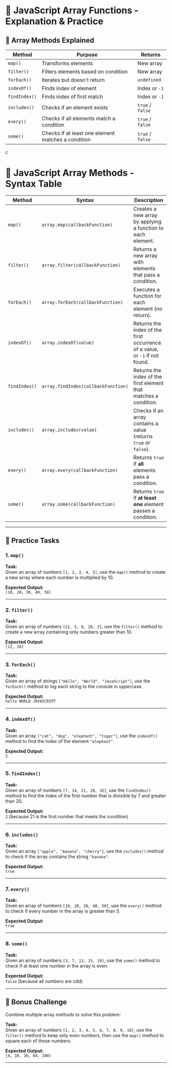 # 🚀 JavaScript Array Functions - Explanation & Practice  

## 📌 Array Methods Explained  

| Method      | Purpose                                       | Returns              |
|-------------|-----------------------------------------------|----------------------|
| `map()`     | Transforms elements                           | New array           |
| `filter()`  | Filters elements based on condition           | New array           |
| `forEach()` | Iterates but doesn't return                   | `undefined`         |
| `indexOf()` | Finds index of element                        | Index or `-1`       |
| `findIndex()`| Finds index of first match                   | Index or `-1`       |
| `includes()`| Checks if an element exists                   | `true` / `false`    |
| `every()`   | Checks if all elements match a condition      | `true` / `false`    |
| `some()`    | Checks if at least one element matches a condition | `true` / `false` |

c

# 📌 JavaScript Array Methods - Syntax Table  

| Method      | Syntax                                      | Description |
|------------|--------------------------------------------|-------------|
| `map()`    | `array.map(callbackFunction)`             | Creates a new array by applying a function to each element. |
| `filter()` | `array.filter(callbackFunction)`          | Returns a new array with elements that pass a condition. |
| `forEach()`| `array.forEach(callbackFunction)`         | Executes a function for each element (no return). |
| `indexOf()`| `array.indexOf(value)`                    | Returns the index of the first occurrence of a value, or `-1` if not found. |
| `findIndex()` | `array.findIndex(callbackFunction)`   | Returns the index of the first element that matches a condition. |
| `includes()`| `array.includes(value)`                  | Checks if an array contains a value (returns `true` or `false`). |
| `every()`  | `array.every(callbackFunction)`           | Returns `true` if **all** elements pass a condition. |
| `some()`   | `array.some(callbackFunction)`            | Returns `true` if **at least one** element passes a condition. |

---

## 📝 Practice Tasks  

### 1. `map()`  
**Task:**  
Given an array of numbers `[1, 2, 3, 4, 5]`, use the `map()` method to create a new array where each number is multiplied by 10.  

**Expected Output:**  
`[10, 20, 30, 40, 50]`

---

### 2. `filter()`  
**Task:**  
Given an array of numbers `[12, 5, 8, 20, 3]`, use the `filter()` method to create a new array containing only numbers greater than 10.  

**Expected Output:**  
`[12, 20]`

---

### 3. `forEach()`  
**Task:**  
Given an array of strings `["Hello", "World", "JavaScript"]`, use the `forEach()` method to log each string to the console in uppercase.  

**Expected Output:**  
`hello
 WORLD
 JAVASCRIPT`

---

### 4. `indexOf()`  
**Task:**  
Given an array `["cat", "dog", "elephant", "tiger"]`, use the `indexOf()` method to find the index of the element `"elephant"`.  

**Expected Output:**  
`2`

---

### 5. `findIndex()`  
**Task:**  
Given an array of numbers `[7, 14, 21, 28, 35]`, use the `findIndex()` method to find the index of the first number that is divisible by 7 and greater than 20.  

**Expected Output:**  
`2` (because 21 is the first number that meets the condition)

---

### 6. `includes()`  
**Task:**  
Given an array `["apple", "banana", "cherry"]`, use the `includes()` method to check if the array contains the string `"banana"`.  

**Expected Output:**  
`true`

---

### 7. `every()`  
**Task:**  
Given an array of numbers `[10, 20, 30, 40, 50]`, use the `every()` method to check if every number in the array is greater than 5.  

**Expected Output:**  
`true`

---

### 8. `some()`  
**Task:**  
Given an array of numbers `[3, 7, 11, 15, 19]`, use the `some()` method to check if at least one number in the array is even.  

**Expected Output:**  
`false` (because all numbers are odd)

---

## 🎯 Bonus Challenge  
Combine multiple array methods to solve this problem:  

**Task:**  
Given an array of numbers `[1, 2, 3, 4, 5, 6, 7, 8, 9, 10]`, use the `filter()` method to keep only even numbers, then use the `map()` method to square each of those numbers.  

**Expected Output:**  
`[4, 16, 36, 64, 100]`

---
